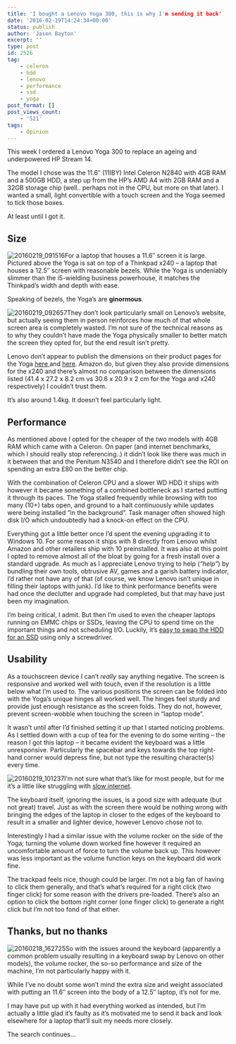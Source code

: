 ```yaml
---
title: 'I bought a Lenovo Yoga 300, this is why I'm sending it back'
date: '2016-02-19T14:24:34+00:00'
status: publish
author: 'Jason Bayton'
excerpt: ''
type: post
id: 2526
tag:
    - celeron
    - hdd
    - lenovo
    - performance
    - ssd
    - yoga
post_format: []
post_views_count:
    - '521'
tags:
    - Opinion
---
```

This week I ordered a Lenovo Yoga 300 to replace an ageing and underpowered HP Stream 14.

The model I chose was the 11.6″ (11IBY) Intel Celeron N2840 with 4GB RAM and a 500GB HDD, a step up from the HP’s AMD A4 with 2GB RAM and a 32GB storage chip (well.. perhaps not in the CPU, but more on that later). I wanted a small, light convertible with a touch screen and the Yoga seemed to tick those boxes.

At least until I got it.

Size
----

![20160219_091516](https://bucket.bayton.uk-lon1.upcloudobjects.com/uploads/2016/02/20160219_091516.jpg)For a laptop that houses a 11.6″ screen it is large. Pictured above the Yoga is sat on top of a Thinkpad x240 – a laptop that houses a 12.5″ screen with reasonable bezels. While the Yoga is undeniably slimmer than the i5-wielding business powerhouse, it matches the Thinkpad’s width and depth with ease.

Speaking of bezels, the Yoga’s are **ginormous**.

![20160219_092657](https://bucket.bayton.uk-lon1.upcloudobjects.com/uploads/2016/02/20160219_092657.jpg)They don’t look particularly small on Lenovo’s website, but actually seeing them in person reinforces how much of that whole screen area is completely wasted. I’m not sure of the technical reasons as to why they couldn’t have made the Yoga physically smaller to better match the screen they opted for, but the end result isn’t pretty.

Lenovo don’t appear to publish the dimensions on their product pages for the Yoga [here ](https://support.lenovo.com/gb/en/documents/pd100796)and [here](http://shop.lenovo.com/gb/en/laptops/lenovo/yoga/yoga-300-11/). Amazon do, but given they also provide dimensions for the x240 and there’s almost no comparison between the dimensions listed (41.4 x 27.2 x 8.2 cm vs 30.6 x 20.9 x 2 cm for the Yoga and x240 respectively) I couldn’t trust them.

It’s also around 1.4kg. It doesn’t feel particularly light.

Performance
-----------

As mentioned above I opted for the cheaper of the two models with 4GB RAM which came with a Celeron. On paper (and internet benchmarks, which I should really stop referencing..) it didn’t look like there was much in it between that and the Penitum N3540 and I therefore didn’t see the ROI on spending an extra £80 on the better chip.

With the combination of Celeron CPU and a slower WD HDD it ships with however it became something of a combined bottleneck as I started putting it through its paces. The Yoga stalled frequently while browsing with too many (10+) tabs open, and ground to a halt continuously while updates were being installed “in the background”. Task manager often showed high disk I/O which undoubtedly had a knock-on effect on the CPU.

Everything got a little better once I’d spent the evening upgrading it to Windows 10. For some reason it ships with 8 directly from Lenovo whilst Amazon and other retailers ship with 10 preinstalled. It was also at this point I opted to remove almost all of the bloat by going for a fresh install over a standard upgrade. As much as I appreciate Lenovo trying to help (*“help”*) by bundling their own tools, obtrusive AV, games and a garish battery indicator, I’d rather not have any of that (of course, we know Lenovo isn’t unique in filling their laptops with junk). I’d like to think performance benefits were had once the declutter and upgrade had completed, but that may have just been my imagination.

I’m being critical, I admit. But then I’m used to even the cheaper laptops running on EMMC chips or SSDs, leaving the CPU to spend time on the important things and not scheduling I/O. Luckily, it’s [easy to swap the HDD for an SSD](/2016/02/lenovo-yoga-300-11iby-hard-drive-upgrade) using only a screwdriver.

Usability
---------

As a touchscreen device I can’t *really* say anything negative. The screen is responsive and worked well with touch, even if the resolution is a little below what I’m used to. The various positions the screen can be folded into with the Yoga’s unique hinges all worked well. The hinges feel sturdy and provide just enough resistance as the screen folds. They do not, however, prevent screen-wobble when touching the screen in “laptop mode”.

It wasn’t until after I’d finished setting it up that I started noticing problems. As I settled down with a cup of tea for the evening to do some writing – the reason I got this laptop – it became evident the keyboard was a little unresponsive. Particularly the spacebar and keys towards the top right-hand corner would depress fine, but not type the resulting character(s) every time.

![20160219_101237](https://bucket.bayton.uk-lon1.upcloudobjects.com/uploads/2016/02/20160219_101237.jpg)I’m not sure what that’s like for most people, but for me it’s a little like struggling with [slow internet](http://theoatmeal.com/comics/no_internet).

The keyboard itself, ignoring the issues, is a good size with adequate (but not great) travel. Just as with the screen there would be nothing wrong with bringing the edges of the laptop in closer to the edges of the keyboard to result in a smaller and lighter device, however Lenovo chose not to.

Interestingly I had a similar issue with the volume rocker on the side of the Yoga; turning the volume down worked fine however it required an uncomfortable amount of force to turn the volume back up. This however was less important as the volume function keys on the keyboard did work fine.

The trackpad feels nice, though could be larger. I’m not a big fan of having to click them generally, and that’s what’s required for a right click (two finger click) for some reason with the drivers pre-loaded. There’s also an option to click the bottom right corner (one finger click) to generate a right click but I’m not too fond of that either.

Thanks, but no thanks
---------------------

![20160218_162725](https://bucket.bayton.uk-lon1.upcloudobjects.com/uploads/2016/02/20160218_162725.jpg)So with the issues around the keyboard (apparently a common problem usually resulting in a keyboard swap by Lenovo on other models), the volume rocker, the so-so performance and size of the machine, I’m not particularly happy with it.

While I’ve no doubt some won’t mind the extra size and weight associated with putting an 11.6″ screen into the body of a 12.5″ laptop, it’s not for me.

I may have put up with it had everything worked as intended, but I’m actually a little glad it’s faulty as it’s motivated me to send it back and look elsewhere for a laptop that’ll suit my needs more closely.

The search continues…